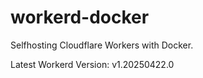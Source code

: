 # workerd-docker 
Selfhosting Cloudflare Workers with Docker.

Latest Workerd Version: v1.20250422.0